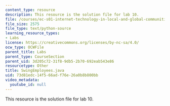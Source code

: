 ```yaml
---
content_type: resource
description: This resource is the solution file for lab 10.
file: /courses/ec-s01-internet-technology-in-local-and-global-communities-spring-2005-summer-2005/73d81edc14f566adf76e26a0b8b800bb_SwingEmployees.java
file_size: 2575
file_type: text/python-source
learning_resource_types:
- Labs
license: https://creativecommons.org/licenses/by-nc-sa/4.0/
ocw_type: OCWFile
parent_title: Labs
parent_type: CourseSection
parent_uid: 3d205c72-31f8-9db5-2b70-692eab543e86
resourcetype: Other
title: SwingEmployees.java
uid: 73d81edc-14f5-66ad-f76e-26a0b8b800bb
video_metadata:
  youtube_id: null
---
```

This resource is the solution file for lab 10.